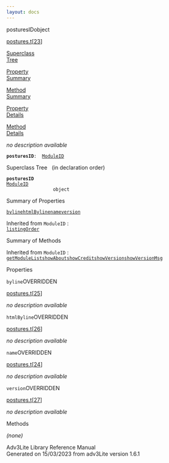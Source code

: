 ```yaml
---
layout: docs
---
```

<span class="title">posturesID</span><span class="type">object</span>

[postures.t](../file/postures.t.html)\[[23](../source/postures.t.html#23)\]

[Superclass  
Tree](#_SuperClassTree_)

[Property  
Summary](#_PropSummary_)

[Method  
Summary](#_MethodSummary_)

[Property  
Details](#_Properties_)

[Method  
Details](#_Methods_)

<div class="fdesc">

*no description available*

**`posturesID`**` :   `[`ModuleID`](../object/ModuleID.html)

</div>

<span id="_SuperClassTree_"></span>

<div class="mjhd">

<span class="hdln">Superclass Tree</span>   (in declaration order)

</div>

**`posturesID`**  
[`ModuleID`](../object/ModuleID.html)  
`                 object`  
<span id="_PropSummary_"></span>

<div class="mjhd">

<span class="hdln">Summary of Properties</span>  

</div>

[`byline`](#byline)[`htmlByline`](#htmlByline)[`name`](#name)[`version`](#version)

Inherited from `ModuleID` :  
[`listingOrder`](../object/ModuleID.html#listingOrder)

<span id="_MethodSummary_"></span>

<div class="mjhd">

<span class="hdln">Summary of Methods</span>  

</div>



Inherited from `ModuleID` :  
[`getModuleList`](../object/ModuleID.html#getModuleList)[`showAbout`](../object/ModuleID.html#showAbout)[`showCredit`](../object/ModuleID.html#showCredit)[`showVersion`](../object/ModuleID.html#showVersion)[`showVersionMsg`](../object/ModuleID.html#showVersionMsg)

<span id="_Properties_"></span>

<div class="mjhd">

<span class="hdln">Properties</span>  

</div>

<span id="byline"></span>

`byline`<span class="rem">OVERRIDDEN</span>

[postures.t](../file/postures.t.html)\[[25](../source/postures.t.html#25)\]

<div class="desc">

*no description available*

</div>

<span id="htmlByline"></span>

`htmlByline`<span class="rem">OVERRIDDEN</span>

[postures.t](../file/postures.t.html)\[[26](../source/postures.t.html#26)\]

<div class="desc">

*no description available*

</div>

<span id="name"></span>

`name`<span class="rem">OVERRIDDEN</span>

[postures.t](../file/postures.t.html)\[[24](../source/postures.t.html#24)\]

<div class="desc">

*no description available*

</div>

<span id="version"></span>

`version`<span class="rem">OVERRIDDEN</span>

[postures.t](../file/postures.t.html)\[[27](../source/postures.t.html#27)\]

<div class="desc">

*no description available*

</div>

<span id="_Methods_"></span>

<div class="mjhd">

<span class="hdln">Methods</span>  

</div>

*(none)*

<div class="ftr">

Adv3Lite Library Reference Manual  
Generated on 15/03/2023 from adv3Lite version 1.6.1

</div>
